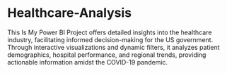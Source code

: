 # Healthcare-Analysis
This Is My Power BI Project offers detailed insights into the healthcare industry, facilitating informed decision-making for the US government. Through interactive visualizations and dynamic filters, it analyzes patient demographics, hospital performance, and regional trends, providing actionable information amidst the COVID-19 pandemic.

